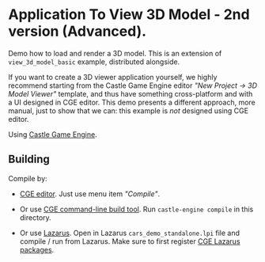 # Application To View 3D Model - 2nd version (Advanced).

Demo how to load and render a 3D model. This is an extension of `view_3d_model_basic` example, distributed alongside.

If you want to create a 3D viewer application yourself, we highly recommend starting from the Castle Game Engine editor _"New Project -> 3D Model Viewer"_ template, and thus have something cross-platform and with a UI designed in CGE editor. This demo presents a different approach, more manual, just to show that we can: this example is *not* designed using CGE editor.

Using [Castle Game Engine](https://castle-engine.io/).

## Building

Compile by:

- [CGE editor](https://castle-engine.io/manual_editor.php). Just use menu item _"Compile"_.

- Or use [CGE command-line build tool](https://github.com/castle-engine/castle-engine/wiki/Build-Tool). Run `castle-engine compile` in this directory.

- Or use [Lazarus](https://www.lazarus-ide.org/). Open in Lazarus `cars_demo_standalone.lpi` file and compile / run from Lazarus. Make sure to first register [CGE Lazarus packages](https://castle-engine.io/documentation.php).

